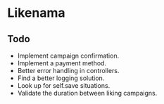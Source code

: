 # Likenama

## Todo

* Implement campaign confirmation.
* Implement a payment method.
* Better error handling in controllers.
* Find a better logging solution.
* Look up for self.save situations.
* Validate the duration between liking campaigns.
